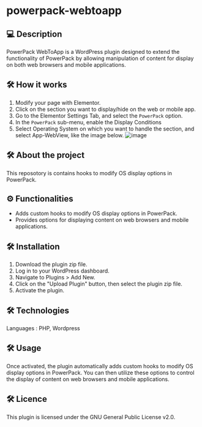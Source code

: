 # powerpack-webtoapp

## 💻 Description
PowerPack WebToApp is a WordPress plugin designed to extend the functionality of PowerPack by allowing manipulation of content for display on both web browsers and mobile applications.

## 🛠 How it works
1. Modify your page with Elementor.
2. Click on the section you want to display/hide on the web or mobile app.
3. Go to the Elementor Settings Tab, and select the `PowerPack` option.
4. In the `PowerPack` sub-menu, enable the Display Conditions
5. Select Operating System on which you want to handle the section, and select App-WebView, like the image below. 
![image](https://github.com/iassadki/powerpack-webtoapp/blob/branch/powerpack-elementor.jpg?raw=true)


## 🛠 About the project
This reposotory is contains hooks to modify OS display options in PowerPack.

## ⚙️ Functionalities
- Adds custom hooks to modify OS display options in PowerPack.
- Provides options for displaying content on web browsers and mobile applications.

## 🛠 Installation
1. Download the plugin zip file.
2. Log in to your WordPress dashboard.
3. Navigate to Plugins > Add New.
4. Click on the "Upload Plugin" button, then select the plugin zip file.
5. Activate the plugin.

## 🛠 Technologies
Languages : PHP, Wordpress

## 🛠 Usage
Once activated, the plugin automatically adds custom hooks to modify OS display options in PowerPack. You can then utilize these options to control the display of content on web browsers and mobile applications.

## 🛠 Licence
This plugin is licensed under the GNU General Public License v2.0.